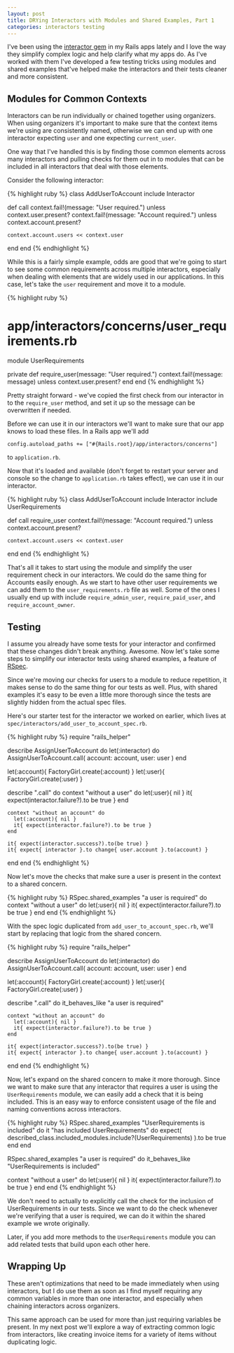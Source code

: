 ```yaml
---
layout: post
title: DRYing Interactors with Modules and Shared Examples, Part 1
categories: interactors testing
---
```


I've been using the [interactor gem](https://github.com/collectiveidea/interactor) in my Rails apps lately and I love the way they simplify complex logic and help clarify what my apps do. As I've worked with them I've developed a few testing tricks using modules and shared examples that've helped make the interactors and their tests cleaner and more consistent.

## Modules for Common Contexts

Interactors can be run individually or chained together using organizers. When using organizers it's important to make sure that the context items we're using are consistently named, otherwise we can end up with one interactor expecting `user` and one expecting `current_user`.

One way that I've handled this is by finding those common elements across many interactors and pulling checks for them out in to modules that can be included in all interactors that deal with those elements.

Consider the following interactor:

{% highlight ruby %}
class AddUserToAccount
  include Interactor

  def call
    context.fail!(message: "User required.") unless context.user.present?
    context.fail!(message: "Account required.") unless context.account.present?

    context.account.users << context.user
  end
end
{% endhighlight %}

While this is a fairly simple example, odds are good that we're going to start to see some common requirements across multiple interactors, especially when dealing with elements that are widely used in our applications. In this case, let's take the `user` requirement and move it to a module.

{% highlight ruby %}
# app/interactors/concerns/user_requirements.rb
module UserRequirements

private
  def require_user(message: "User required.")
  context.fail!(message: message) unless context.user.present?
  end
end
{% endhighlight %}

Pretty straight forward - we've copied the first check from our interactor in to the `require_user` method, and set it up so the message can be overwritten if needed.

Before we can use it in our interactors we'll want to make sure that our app knows to load these files. In a Rails app we'll add

`config.autoload_paths += ["#{Rails.root}/app/interactors/concerns"]`

to `application.rb`.

Now that it's loaded and available (don't forget to restart your server and console so the change to `application.rb` takes effect), we can use it in our interactor.

{% highlight ruby %}
class AddUserToAccount
  include Interactor
  include UserRequirements

  def call
  require_user
    context.fail!(message: "Account required.") unless context.account.present?

    context.account.users << context.user
  end
end
{% endhighlight %}

That's all it takes to start using the module and simplify the user requirement check in our interactors. We could do the same thing for Accounts easily enough. As we start to have other user requirements we can add them to the `user_requirements.rb` file as well. Some of the ones I usually end up with include `require_admin_user`, `require_paid_user`, and `require_account_owner`.

## Testing

I assume you already have some tests for your interactor and confirmed that these changes didn't break anything. Awesome. Now let's take some steps to simplify our interactor tests using shared examples, a feature of [RSpec](http://rspec.info).

Since we're moving our checks for users to a module to reduce repetition, it makes sense to do the same thing for our tests as well. Plus, with shared examples it's easy to be even a little more thorough since the tests are slightly hidden from the actual spec files.

Here's our starter test for the interactor we worked on earlier, which lives at `spec/interactors/add_user_to_account_spec.rb`.

{% highlight ruby %}
require "rails_helper"

describe AssignUserToAccount do
  let(:interactor) do
    AssignUserToAccount.call(
      account: account,
      user: user
    )
  end

  let(:account){ FactoryGirl.create(:account) }
  let(:user){ FactoryGirl.create(:user) }

  describe ".call" do
    context "without a user" do
      let(:user){ nil }
      it{ expect(interactor.failure?).to be true }
    end

    context "without an account" do
      let(:account){ nil }
      it{ expect(interactor.failure?).to be true }
    end

    it{ expect(interactor.success?).to(be true) }
    it{ expect{ interactor }.to change{ user.account }.to(account) }
  end
end
{% endhighlight %}

Now let's move the checks that make sure a user is present in the context to a shared concern.

{% highlight ruby %}
RSpec.shared_examples "a user is required" do
  context "without a user" do
    let(:user){ nil }
    it{ expect(interactor.failure?).to be true }
  end
end
{% endhighlight %}

With the spec logic duplicated from `add_user_to_account_spec.rb`, we'll start by replacing that logic from the shared concern.

{% highlight ruby %}
require "rails_helper"

describe AssignUserToAccount do
  let(:interactor) do
    AssignUserToAccount.call(
      account: account,
      user: user
    )
  end

  let(:account){ FactoryGirl.create(:account) }
  let(:user){ FactoryGirl.create(:user) }

  describe ".call" do
    it_behaves_like "a user is required"

    context "without an account" do
      let(:account){ nil }
      it{ expect(interactor.failure?).to be true }
    end

    it{ expect(interactor.success?).to(be true) }
    it{ expect{ interactor }.to change{ user.account }.to(account) }
  end
end
{% endhighlight %}

Now, let's expand on the shared concern to make it more thorough. Since we want to make sure that any interactor that requires a user is using the `UserRequirements` module, we can easily add a check that it is being included. This is an easy way to enforce consistent usage of the file and naming conventions across interactors.

{% highlight ruby %}
RSpec.shared_examples "UserRequirements is included" do
  it "has included UserRequirements" do
    expect(
      described_class.included_modules.include?(UserRequirements)
    ).to be true
  end
end

RSpec.shared_examples "a user is required" do
  it_behaves_like "UserRequirements is included"

  context "without a user" do
    let(:user){ nil }
    it{ expect(interactor.failure?).to be true }
  end
end
{% endhighlight %}

We don't need to actually to explicitly call the check for the inclusion of UserRequirements in our tests. Since we want to do the check whenever we're verifying that a user is required, we can do it within the shared example we wrote originally.


Later, if you add more methods to the `UserRequirements` module you can add related tests that build upon each other here.

## Wrapping Up

These aren't optimizations that need to be made immediately when using interactors, but I do use them as soon as I find myself requiring any common variables in more than one interactor, and especially when chaining interactors across organizers.

This same approach can be used for more than just requiring variables be present. In my next post we'll explore a way of extracting common logic from interactors, like creating invoice items for a variety of items without duplicating logic.
